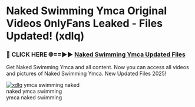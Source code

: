 # Naked Swimming Ymca Original Videos 0nlyFans Leaked - Files Updated! (xdlq)

<h3>🔴 CLICK HERE 🌐==►► <a href="https://tinyurl.com/yckcrads" rel="nofollow">Naked Swimming Ymca Updated Files</a></h3>

Get Naked Swimming Ymca and all content. Now you can access all videos and pictures of Naked Swimming Ymca. New Updated Files 2025!

[![xdlq](https://i.imgur.com/hpKpOFt.gif)](https://tinyurl.com/yckcrads)
ymca swimming naked<br>
naked ymca swimming<br>
ymca naked swimming
